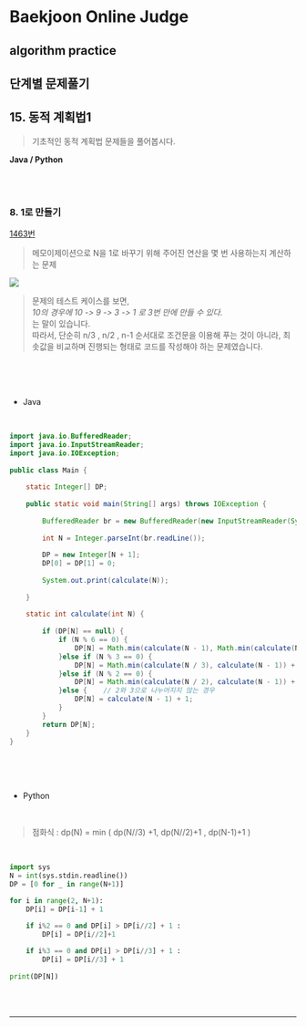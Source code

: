 # Baekjoon Online Judge

## algorithm practice

## 단계별 문제풀기

## 15. 동적 계획법1

> 기초적인 동적 계획법 문제들을 풀어봅시다.


**Java / Python**

<br><br>

### 8. 1로 만들기
[1463번](https://www.acmicpc.net/problem/1463) 
> 메모이제이션으로 N을 1로 바꾸기 위해 주어진 연산을 몇 번 사용하는지 계산하는 문제

![](https://images.velog.io/images/jini_eun/post/9aec39a6-ef9d-4f21-841b-418c68e55e15/image.png)

> 문제의 테스트 케이스를 보면, <br>
*10의 경우에 10 -> 9 -> 3 -> 1 로 3번 만에 만들 수 있다.*<br>
는 말이 있습니다.<br>
따라서, 단순히 n/3 , n/2 , n-1 순서대로 조건문을 이용해 푸는 것이 아니라, 최솟값을 비교하며 진행되는 형태로 코드를 작성해야 하는 문제였습니다.

<br><br><br>

- Java

<br>

```java
import java.io.BufferedReader;
import java.io.InputStreamReader;
import java.io.IOException;
 
public class Main {
 
	static Integer[] DP;
 
	public static void main(String[] args) throws IOException {
 
		BufferedReader br = new BufferedReader(new InputStreamReader(System.in));
 
		int N = Integer.parseInt(br.readLine());
 
		DP = new Integer[N + 1];
		DP[0] = DP[1] = 0;
 
		System.out.print(calculate(N));
 
	}
 
	static int calculate(int N) {
 
		if (DP[N] == null) {
			if (N % 6 == 0) {
				DP[N] = Math.min(calculate(N - 1), Math.min(calculate(N / 3), calculate(N / 2))) + 1;
			}else if (N % 3 == 0) {
				DP[N] = Math.min(calculate(N / 3), calculate(N - 1)) + 1;
			}else if (N % 2 == 0) {
				DP[N] = Math.min(calculate(N / 2), calculate(N - 1)) + 1;
			}else {    // 2와 3으로 나누어지지 않는 경우
				DP[N] = calculate(N - 1) + 1;
			}
		}
		return DP[N];
	}
}
```


<br><br><br>

- Python 

<br>

> 점화식 : dp(N) = min ( dp(N//3) +1, dp(N//2)+1 , dp(N-1)+1 ) <br>


<br>

```python
import sys
N = int(sys.stdin.readline())
DP = [0 for _ in range(N+1)]

for i in range(2, N+1):
    DP[i] = DP[i-1] + 1  

    if i%2 == 0 and DP[i] > DP[i//2] + 1 :
        DP[i] = DP[i//2]+1
        
    if i%3 == 0 and DP[i] > DP[i//3] + 1 :
        DP[i] = DP[i//3] + 1
        
print(DP[N])
```
<br><br>


---

<br>

